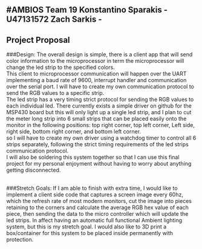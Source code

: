 #AMBIOS
Team 19
Konstantino Sparakis - U47131572
Zach Sarkis - 
--------------
## Project Proposal


###Design:
The overall design is simple, there is a client app that will send color information to the microprocessor in term the microprocessor will change the led strip to the specified colors.
<br />
This client to microprocessor communication will happen over the UART implementing a baud rate of 9600, interrupt handler and communication over the serial port. I will have to create my own communication protocol to send the RGB values to a specific strip.
<br />
The led strip has a very timing strict protocol for sending the RGB values to each individual led. There currently exists a simple driver on github for the MSP430 board but this will only light up a single led strip, and I plan to cut the meter long strip into 6 small strips that can be placed easily onto the monitor in the following positions:
top right corner,
top left corner,
Left side,
right side,
bottom right corner,
and bottom left corner.
<br />
so I will have to create my own driver using a watchdog timer to control all 6 strips separately, following the strict timing requirements of the led strips communication protocol.
<br />
I will also be soldering this system together so that I can use this final project for my personal enjoyment without having to worry about anything getting disconnected.
<br />
<br />

###Stretch Goals:
If I am able to finish with extra time, I would like to implement a client side code that captures a screen image every 60hz, which the refresh rate of most modern monitors, cut the image into pieces retaining to the corners and calculate the average RGB hex value of each piece, then sending the data to the micro controller which will update the led strips. In affect having an automatic full functional Ambient lighting system, but this is my stretch goal.
I would also like to 3D print a box/container for this system to be placed inside permanently with protection.
